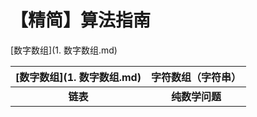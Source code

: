 # 【精简】算法指南


[数字数组](1. 数字数组.md)

| [数字数组](1. 数字数组.md) | 字符数组（字符串） |
| :------: | :----------------: |
| **链表** |   **纯数学问题**   |

